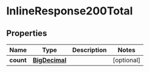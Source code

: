 

# InlineResponse200Total

## Properties

Name | Type | Description | Notes
------------ | ------------- | ------------- | -------------
**count** | [**BigDecimal**](BigDecimal.md) |  |  [optional]



